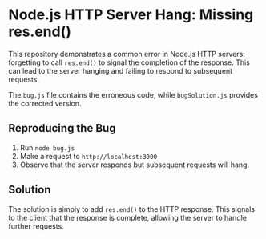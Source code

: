 # Node.js HTTP Server Hang: Missing res.end()

This repository demonstrates a common error in Node.js HTTP servers: forgetting to call `res.end()` to signal the completion of the response.  This can lead to the server hanging and failing to respond to subsequent requests.

The `bug.js` file contains the erroneous code, while `bugSolution.js` provides the corrected version.

## Reproducing the Bug
1. Run `node bug.js`
2. Make a request to `http://localhost:3000`
3. Observe that the server responds but subsequent requests will hang.

## Solution
The solution is simply to add `res.end()` to the HTTP response.  This signals to the client that the response is complete, allowing the server to handle further requests.